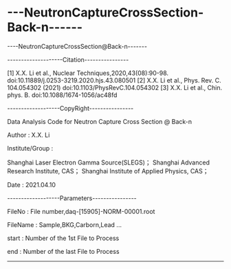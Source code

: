 # ---NeutronCaptureCrossSection-Back-n------
----NeutronCaptureCrossSection@Back-n-------

--------------------Citation----------------
 
 [1] X.X. Li et al., Nuclear Techniques,2020,43(08):90-98. 
            doi:10.11889/j.0253-3219.2020.hjs.43.080501
 [2] X.X. Li et al., Phys. Rev. C. 104.054302 (2021)
            doi:10.1103/PhysRevC.104.054302
 [3] X.X. Li et al., Chin. phys. B. 
            doi:10.1088/1674-1056/ac48fd
            
 -------------------CopyRight----------------

  Data Analysis Code for 
      Neutron Capture Cross Section @ Back-n
                           
 Author  : X.X. Li
  
 Institute/Group : 
 
   Shanghai Laser Electron Gamma Source(SLEGS)；
   Shanghai Advanced Research Institute, CAS；
   Shanghai Institute of Applied Physics, CAS；
   
 Date    : 2021.04.10

 -------------------Parameters----------------

  FileNo   : File number,daq-[15905]-NORM-00001.root
  
  FileName : Sample,BKG,Carborn,Lead ...
  
  start    : Number of the 1st File to Process
  
  end      : Number of the last File to Process 

 ---------------------------------------------
